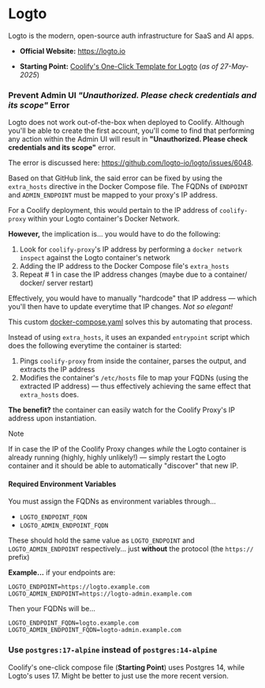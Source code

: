 # Logto

Logto is the modern, open-source auth infrastructure for SaaS and AI apps.

- **Official Website:** https://logto.io

- **Starting Point:** [Coolify's One-Click Template for Logto](https://github.com/coollabsio/coolify/blob/v4.x/templates/compose/logto.yaml) (_as of 27-May-2025_)

### Prevent Admin UI _"Unauthorized. Please check credentials and its scope"_ Error

Logto does not work out-of-the-box when deployed to Coolify. Although you'll be able to create the first account, you'll come to find that performing any action within the Admin UI will result in **"Unauthorized. Please check credentials and its scope"** error.

The error is discussed here: https://github.com/logto-io/logto/issues/6048.

Based on that GitHub link, the said error can be fixed by using the `extra_hosts` directive in the Docker Compose file. The FQDNs of `ENDPOINT` and `ADMIN_ENDPOINT` must be mapped to your proxy's IP address.

For a Coolify deployment, this would pertain to the IP address of `coolify-proxy` within your Logto container's Docker Network.

**However,** the implication is... you would have to do the following:

1. Look for `coolify-proxy`'s IP address by performing a `docker network inspect` against the Logto container's network
2. Adding the IP address to the Docker Compose file's `extra_hosts`
3. Repeat # 1 in case the IP address changes (maybe due to a container/ docker/ server restart)

Effectively, you would have to manually "hardcode" that IP address — which you'll then have to update everytime that IP changes. _Not so elegant!_

This custom [docker-compose.yaml](./docker-compose.yaml) solves this by automating that process.

Instead of using `extra_hosts`, it uses an expanded `entrypoint` script which does the following everytime the container is started:

1. Pings `coolify-proxy` from inside the container, parses the output, and extracts the IP address
2. Modifies the container's `/etc/hosts` file to map your FQDNs (using the extracted IP address) — thus effectively achieving the same effect that `extra_hosts` does.

**The benefit?** the container can easily watch for the Coolify Proxy's IP address upon instantiation.

> [!NOTE]
>
> If in case the IP of the Coolify Proxy changes _while_ the Logto container is already running (highly, highly unlikely!) — simply restart the Logto container and it should be able to automatically "discover" that new IP.

#### Required Environment Variables

You must assign the FQDNs as environment variables through...

- `LOGTO_ENDPOINT_FQDN`
- `LOGTO_ADMIN_ENDPOINT_FQDN`

These should hold the same value as `LOGTO_ENDPOINT` and `LOGTO_ADMIN_ENDPOINT` respectively... just **without** the protocol (the `https://` prefix)

**Example...** if your endpoints are:

```
LOGTO_ENDPOINT=https://logto.example.com
LOGTO_ADMIN_ENDPOINT=https://logto-admin.example.com
```

Then your FQDNs will be...

```
LOGTO_ENDPOINT_FQDN=logto.example.com
LOGTO_ADMIN_ENDPOINT_FQDN=logto-admin.example.com
```

### Use `postgres:17-alpine` instead of `postgres:14-alpine`

Coolify's one-click compose file (**Starting Point**) uses Postgres 14, while Logto's uses 17. Might be better to just use the more recent version.
